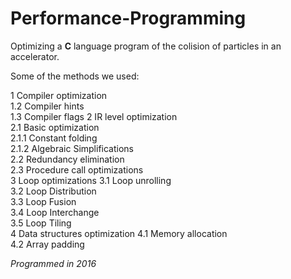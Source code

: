 # Performance-Programming

Optimizing a **C** language program of the colision of particles in an accelerator.

Some of the methods we used:  

1 Compiler optimization  
 1.2 Compiler hints  
 1.3 Compiler flags
2 IR level optimization  
 2.1 Basic optimization  
  2.1.1 Constant folding  
  2.1.2 Algebraic Simplifications  
 2.2 Redundancy elimination  
 2.3 Procedure call optimizations  
3 Loop optimizations
 3.1 Loop unrolling  
 3.2 Loop Distribution   
 3.3 Loop Fusion   
 3.4 Loop Interchange  
 3.5 Loop Tiling  
4 Data structures optimization
 4.1 Memory allocation  
 4.2 Array padding  


*Programmed in 2016*
